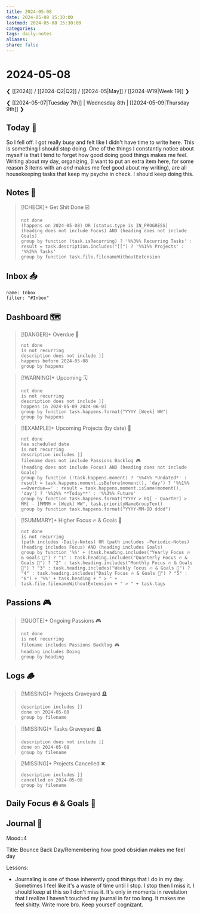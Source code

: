 ```yaml
---
title: 2024-05-08
date: 2024-05-08 15:30:00
lastmod: 2024-05-08 15:30:00
categories:
tags: daily-notes
aliases:
share: false
---
```


# 2024-05-08

❮ [[2024]] / [[2024-Q2|Q2]] / [[2024-05|May]] / [[2024-W19|Week 19]] ❯

❮ [[2024-05-07|Tuesday 7th]] | Wednesday 8th | [[2024-05-09|Thursday 9th]] ❯

## Today 🔆
So I fell off. I got really busy and felt like I didn't have time to write here. This is something I should stop doing. One of the things I constantly notice about myself is that I tend to forget how good doing good things makes me feel. Writing about my day, organizing, (I want to put an extra item here, for some reason 3 items with an *and* makes me feel good about my writing), are all housekeeping tasks that keep my psyche in check. I should keep doing this.

## Notes 📝

> [!CHECK]+ Get Shit Done ☑️
>
> ```tasks
> not done
> (happens on 2024-05-08) OR (status.type is IN_PROGRESS)
> (heading does not include Focus) AND (heading does not include Goals)
> group by function (task.isRecurring) ? '%%3%% Recurring Tasks' : result = task.description.includes("[[") ? '%%1%% Projects' : '%%2%% Tasks'
> group by function task.file.filenameWithoutExtension
> ```
## Inbox 📥

```todoist
name: Inbox
filter: "#Inbox"
```

## Dashboard 🗺️

> [!DANGER]+ Overdue 📆
>
> ```tasks
> not done
> is not recurring
> description does not include ]]
> happens before 2024-05-08
> group by happens
> ```

> [!WARNING]+ Upcoming 🗓️
>
> ```tasks
> not done
> is not recurring
> description does not include ]]
> happens in 2024-05-09 2024-06-07
> group by function task.happens.format("YYYY [Week] WW")
> group by happens
> ```

> [!EXAMPLE]+ Upcoming Projects (by date) 🎯
>
> ```tasks
> not done
> has scheduled date
> is not recurring
> description includes ]]
> filename does not include Passions Backlog 🎮
> (heading does not include Focus) AND (heading does not include Goals)
> group by function (!task.happens.moment) ? '%%4%% *Undated*' : result = task.happens.moment.isBefore(moment(), 'day') ? '%%1%% ==Overdue==' : result = task.happens.moment.isSame(moment(), 'day') ? '%%2%% **Today**' : '%%3%% Future'
> group by function task.happens.format("YYYY > 0Q[ - Quarter] > MM[ - ]MMMM > [Week] WW", task.priorityNameGroupText)
> group by function task.happens.format("YYYY-MM-DD dddd")
> ```

> [!SUMMARY]+ Higher Focus 🔥 & Goals 🎯
>
> ```tasks
> not done
> is not recurring
> (path includes -Daily-Notes) OR (path includes -Periodic-Notes)
> (heading includes Focus) AND (heading includes Goals)
> group by function '%%' + (task.heading.includes("Yearly Focus 🔥 & Goals 🎯") ? "1" : task.heading.includes("Quarterly Focus 🔥 & Goals 🎯") ? "2" : task.heading.includes("Monthly Focus 🔥 & Goals 🎯") ? "3" : task.heading.includes("Weekly Focus 🔥 & Goals 🎯") ? "4" : task.heading.includes("Daily Focus 🔥 & Goals 🎯") ? "5" : "6") + '%%' + task.heading + " > " + task.file.filenameWithoutExtension + " > " + task.tags
> ```

## Passions 🎮

> [!QUOTE]+ Ongoing Passions 🎮
>
> ```tasks
> not done
> is not recurring
> filename includes Passions Backlog 🎮
> heading includes Doing
> group by heading
> ```

## Logs 🪵

> [!MISSING]+ Projects Graveyard 🪦
>
> ```tasks
> description includes ]]
> done on 2024-05-08
> group by filename
> ```

> [!MISSING]+ Tasks Graveyard 🪦
>
> ```tasks
> description does not include ]]
> done on 2024-05-08
> group by filename
> ```

> [!MISSING]+ Projects Cancelled ❌
>
> ```tasks
> description includes ]]
> cancelled on 2024-05-08
> group by filename
> ```

## Daily Focus 🔥 & Goals 🎯



## Journal 📔

Mood::4

Title: Bounce Back Day/Remembering how good obsidian makes me feel day

Lessons:
- Journaling is one of those inherently good things that I do in my day. Sometimes I feel like it's a waste of time until I stop. I stop then I miss it. I should keep at this so I don't miss it. It's only in moments in revelation that I realize I haven't touched my journal in far too long. It makes me feel shitty. Write more bro. Keep yourself cognizant.

